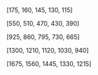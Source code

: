 [175, 160, 145, 130, 115]

[550, 510, 470, 430, 390]

[925, 860, 795, 730, 665]

[1300, 1210, 1120, 1030, 940]

[1675, 1560, 1445, 1330, 1215]

